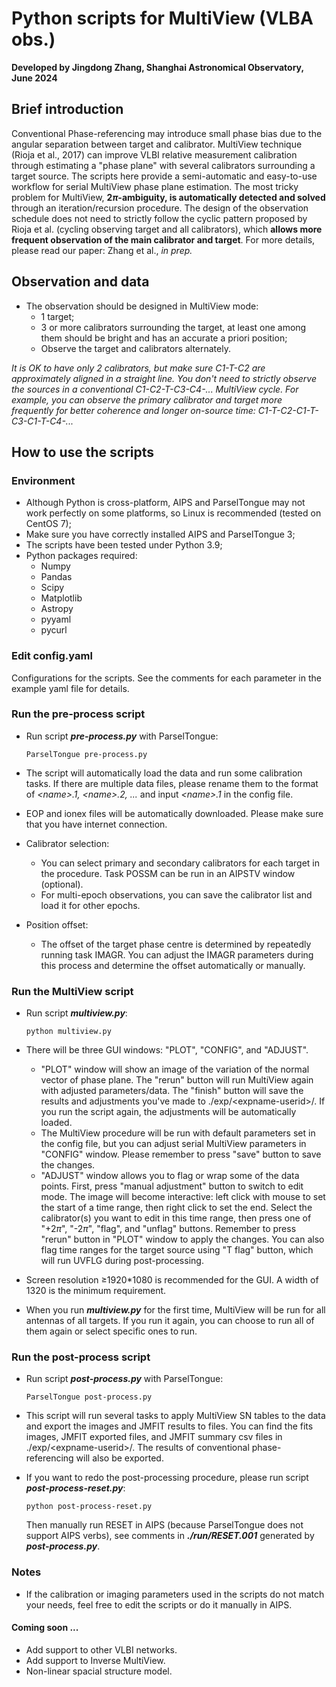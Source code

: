 # Python scripts for MultiView (VLBA obs.)
**Developed by Jingdong Zhang, Shanghai Astronomical Observatory, June 2024**

## Brief introduction
Conventional Phase-referencing may introduce small phase bias due to the angular separation between target and calibrator. MultiView technique (Rioja et al., 2017) can improve VLBI relative measurement calibration through estimating a "phase plane" with several calibrators surrounding a target source. The scripts here provide a semi-automatic and easy-to-use workflow for serial MultiView phase plane estimation. The most tricky problem for MultiView, **2$\pi$-ambiguity, is automatically detected and solved** through an iteration/recursion procedure. The design of the observation schedule does not need to strictly follow the cyclic pattern proposed by Rioja et al. (cycling observing target and all calibrators), which **allows more frequent observation of the main calibrator and target**. For more details, please read our paper: Zhang et al., _in prep._

## Observation and data
* The observation should be designed in MultiView mode:
    + 1 target;
    + 3 or more calibrators surrounding the target, at least one among them should be bright and has an accurate a priori position;
    + Observe the target and calibrators alternately.

_It is OK to have only 2 calibrators, but make sure C1-T-C2 are approximately aligned in a straight line._
_You don't need to strictly observe the sources in a conventional C1-C2-T-C3-C4-... MultiView cycle. For example, you can observe the primary calibrator and target more frequently for better coherence and longer on-source time: C1-T-C2-C1-T-C3-C1-T-C4-..._

## How to use the scripts

### Environment
* Although Python is cross-platform, AIPS and ParselTongue may not work perfectly on some platforms, so Linux is recommended (tested on CentOS 7);
* Make sure you have correctly installed AIPS and ParselTongue 3;
* The scripts have been tested under Python 3.9;
* Python packages required:
    * Numpy
    * Pandas
	* Scipy
    * Matplotlib
    * Astropy
    * pyyaml
    * pycurl

### Edit config.yaml
Configurations for the scripts. See the comments for each parameter in the example yaml file for details.

### Run the pre-process script
* Run script _**pre-process.py**_ with ParselTongue:
    ```
    ParselTongue pre-process.py
    ```

* The script will automatically load the data and run some calibration tasks. If there are multiple data files, please rename them to the format of _\<name\>.1, \<name\>.2, ..._ and input _\<name\>.1_ in the config file.
* EOP and ionex files will be automatically downloaded. Please make sure that you have internet connection.

* Calibrator selection:
    * You can select primary and secondary calibrators for each target in the procedure. Task POSSM can be run in an AIPSTV window (optional).
    * For multi-epoch observations, you can save the calibrator list and load it for other epochs.

* Position offset:
    * The offset of the target phase centre is determined by repeatedly running task IMAGR. You can adjust the IMAGR parameters during this process and determine the offset automatically or manually.

### Run the MultiView script
* Run script _**multiview.py**_:
    ```
    python multiview.py
    ```

* There will be three GUI windows: "PLOT", "CONFIG", and "ADJUST".
    * "PLOT" window will show an image of the variation of the normal vector of phase plane. The "rerun" button will run MultiView again with adjusted parameters/data. The "finish" button will save the results and adjustments you've made to ./exp/\<expname-userid\>/. If you run the script again, the adjustments will be automatically loaded.
    * The MultiView procedure will be run with default parameters set in the config file, but you can adjust serial MultiView parameters in "CONFIG" window. Please remember to press "save" button to save the changes.
    * "ADJUST" window allows you to flag or wrap some of the data points. First, press "manual adjustment" button to switch to edit mode. The image will become interactive: left click with mouse to set the start of a time range, then right click to set the end. Select the calibrator(s) you want to edit in this time range, then press one of "+2$\pi$", "-2$\pi$", "flag", and "unflag" buttons. Remember to press "rerun" button in "PLOT" window to apply the changes. You can also flag time ranges for the target source using "T flag" button, which will run UVFLG during post-processing.
* Screen resolution $\ge$1920*1080 is recommended for the GUI. A width of 1320 is the minimum requirement.
* When you run _**multiview.py**_ for the first time, MultiView will be run for all antennas of all targets. If you run it again, you can choose to run all of them again or select specific ones to run.

### Run the post-process script
* Run script _**post-process.py**_ with ParselTongue:
    ```
    ParselTongue post-process.py
    ```

* This script will run several tasks to apply MultiView SN tables to the data and export the images and JMFIT results to files. You can find the fits images, JMFIT exported files, and JMFIT summary csv files in ./exp/\<expname-userid\>/. The results of conventional phase-referencing will also be exported.
* If you want to redo the post-processing procedure, please run script _**post-process-reset.py**_:
    ```
    python post-process-reset.py
    ```
  Then manually run RESET in AIPS (because ParselTongue does not support AIPS verbs), see comments in _**./run/RESET.001**_ generated by _**post-process.py**_.

### Notes
* If the calibration or imaging parameters used in the scripts do not match your needs, feel free to edit the scripts or do it manually in AIPS.

#### Coming soon ...
* Add support to other VLBI networks.
* Add support to Inverse MultiView.
* Non-linear spacial structure model.
